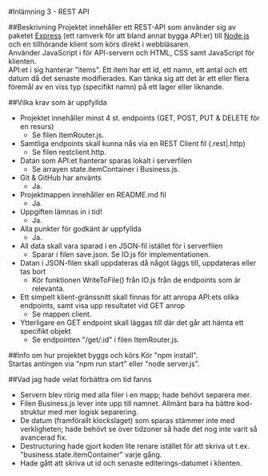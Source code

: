 #Inlämning 3 - REST API

##Beskrivning
Projektet innehåller ett REST-API som använder sig av paketet [Express](https://expressjs.com) (ett ramverk för att bland annat bygga API:er) till [Node.js](https://nodejs.org) och en tillhörande klient som körs direkt i webbläsaren.\
Använder JavaScript i för API-servern och HTML, CSS samt JavaScript för klienten.\
API:et i sig hanterar "items". Ett item har ett id, ett namn, ett antal och ett datum då det senaste modifierades. Kan tänka sig att det är ett eller flera föremål av en viss typ (specifikt namn) på ett lager eller liknande.

##Vilka krav som är uppfyllda
* Projektet innehåller minst 4 st. endpoints (GET, POST, PUT & DELETE för en resurs)
   * Se filen ItemRouter.js.
* Samtliga endpoints skall kunna nås via en REST Client fil (.rest|.http)
   * Se filen restclient.http.
* Datan som API:et hanterar sparas lokalt i serverfilen
   * Se arrayen state.itemContainer i Business.js.
* Git & GitHub har använts
   * Ja.
* Projektmappen innehåller en README.md fil
   * Ja.
* Uppgiften lämnas in i tid!
   * Ja.
* Alla punkter för godkänt är uppfyllda
   * Ja.
* All data skall vara sparad i en JSON-fil istället för i serverfilen
   * Sparar i filen save.json. Se IO.js för implementationen.
* Datan i JSON-filen skall uppdateras då något läggs till, uppdateras eller tas bort
   * Kör funktionen WriteToFile() från IO.js från de endpoints som är relevanta.
* Ett simpelt klient-gränssnitt skall finnas för att anropa API:ets olika endpoints, samt visa upp resultatet vid GET anrop
   * Se mappen client.
* Ytterligare en GET endpoint skall läggas till där det går att hämta ett specifikt objekt
   * Se endpointen "/get/:id" i filen ItemRouter.js.

##Info om hur projektet byggs och körs
Kör "npm install".\
Startas antingen via "npm run start" eller "node server.js".

##Vad jag hade velat förbättra om tid fanns
* Servern blev rörig med alla filer i en mapp; hade behövt separera mer.
* Filen Business.js lever inte upp till namnet. Allmänt bara ha bättre kod-struktur med mer logisk separering.
* De datum (framförallt klockslaget) som sparas stämmer inte med verkligheten; hade behövt se över tidzoner så hade det nog inte varit så avancerad fix.
* Destructuring hade gjort koden lite renare istället för att skriva ut t.ex. "business.state.itemContainer" varje gång.
* Hade gått att skriva ut id och senaste editerings-datumet i klienten.
